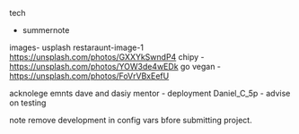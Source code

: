 tech
- summernote 

images-
usplash
restaraunt-image-1 https://unsplash.com/photos/GXXYkSwndP4 
chipy - https://unsplash.com/photos/YOW3de4wEDk
go vegan - https://unsplash.com/photos/FoVrVBxEefU

acknolege emnts
dave and dasiy mentor - deployment
Daniel_C_5p - advise on testing

note remove development in config vars bfore submitting project.
